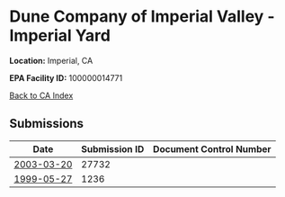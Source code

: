 # Dune Company of Imperial Valley - Imperial Yard

**Location:** Imperial, CA

**EPA Facility ID:** 100000014771

[Back to CA Index](../../index.md)

## Submissions

| Date | Submission ID | Document Control Number |
|------|--------------|-------------------------|
| [2003-03-20](submissions/27732.md) | 27732 |  |
| [1999-05-27](submissions/1236.md) | 1236 |  |
